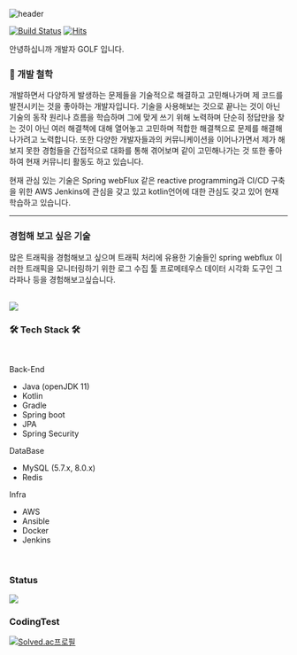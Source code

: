 ![header](https://capsule-render.vercel.app/api?type=waving&color=random&height=300&section=header&text=Dev_GOLF&fontSize=90)

[![Build Status](https://travis-ci.org/joemccann/dillinger.svg?branch=master)](https://travis-ci.org/joemccann/dillinger) [![Hits](https://hits.seeyoufarm.com/api/count/incr/badge.svg?url=https%3A%2F%2Fgithub.com%2Filgolf&count_bg=%2379C83D&title_bg=%23555555&icon=&icon_color=%23E7E7E7&title=hits&edge_flat=false)](https://hits.seeyoufarm.com)

안녕하십니까 개발자 GOLF 입니다. 

### 👦 개발 철학

개발하면서 다양하게 발생하는 문제들을 기술적으로 해결하고 고민해나가며 제 코드를 발전시키는 것을 좋아하는 개발자입니다. 기술을 사용해보는 것으로 끝나는 것이 아닌 기술의 동작 원리나 흐름을 학습하며 그에 맞게 쓰기 위해 노력하며 단순히 정답만을 찾는 것이 아닌 여러 해결책에 대해 열어놓고 고민하며 적합한 해결책으로 문제를 해결해나가려고 노력합니다.
또한 다양한 개발자들과의 커뮤니케이션을 이어나가면서 제가 해보지 못한 경험들을 간접적으로 대화를 통해 겪어보며 같이 고민해나가는 것 또한 좋아하여 현재 커뮤니티 활동도 하고 있습니다.

현재 관심 있는 기술은 Spring webFlux 같은 reactive programming과 CI/CD 구축을 위한 AWS Jenkins에 관심을 갖고 있고 kotlin언어에 대한 관심도 갖고 있어 현재 학습하고 있습니다.

------------------------------------------------------------------------------------------------------------------------------

### 경험해 보고 싶은 기술

많은 트래픽을 경험해보고 싶으며 트래픽 처리에 유용한 기술들인 spring webflux 이러한 트래픽을 모니터링하기 위한 로그 수집 툴 프로메테우스 데이터 시각화 도구인 그라파나 등을 경험해보고싶습니다. 

<br/>

<img src="https://github-readme-stats.vercel.app/api?username=ilgolf&show_icons=true&theme=blue"/>
 
<br/>

<h3><b>🛠 Tech Stack 🛠</b></h3>
</br>

Back-End

- Java (openJDK 11)
- Kotlin
- Gradle
- Spring boot 
- JPA 
- Spring Security

DataBase

- MySQL (5.7.x, 8.0.x)
- Redis

Infra
- AWS
- Ansible
- Docker
- Jenkins


</br>

<h3>Status</h3>

<img src="https://github-readme-stats.vercel.app/api/top-langs/?username=ilgolf&layout=compact&theme=blue"/>

</br>

<h3>CodingTest</h3>

[![Solved.ac프로필](http://mazassumnida.wtf/api/generate_badge?boj=ilgolf)](https://solved.ac/ilgolf)
